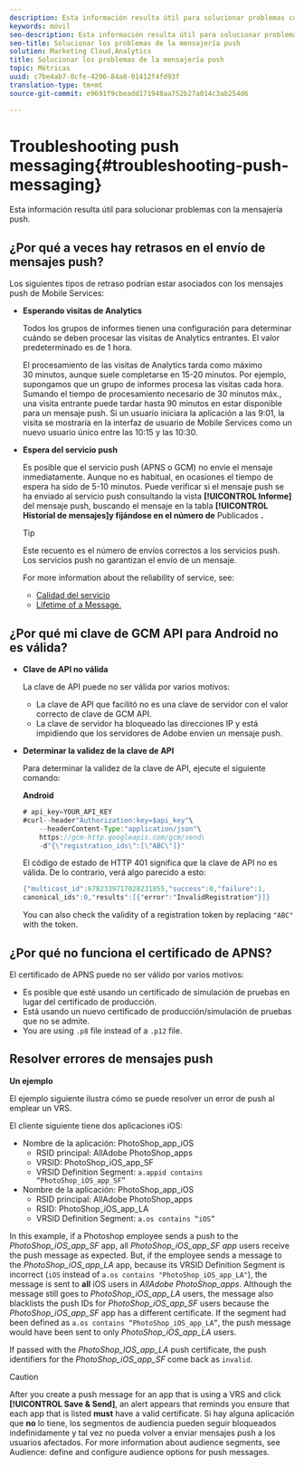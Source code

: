 ```yaml
---
description: Esta información resulta útil para solucionar problemas con la mensajería push.
keywords: móvil
seo-description: Esta información resulta útil para solucionar problemas con la mensajería push.
seo-title: Solucionar los problemas de la mensajería push
solution: Marketing Cloud,Analytics
title: Solucionar los problemas de la mensajería push
topic: Métricas
uuid: c7be4ab7-0cfe-4296-84a8-01412f4fd93f
translation-type: tm+mt
source-git-commit: e9691f9cbeadd171948aa752b27a014c3ab254d6

---
```



# Troubleshooting push messaging{#troubleshooting-push-messaging}

Esta información resulta útil para solucionar problemas con la mensajería push.

## ¿Por qué a veces hay retrasos en el envío de mensajes push?

Los siguientes tipos de retraso podrían estar asociados con los mensajes push de Mobile Services:

* **Esperando visitas de Analytics**

   Todos los grupos de informes tienen una configuración para determinar cuándo se deben procesar las visitas de Analytics entrantes. El valor predeterminado es de 1 hora.

   El procesamiento de las visitas de Analytics tarda como máximo 30 minutos, aunque suele completarse en 15-20 minutos. Por ejemplo, supongamos que un grupo de informes procesa las visitas cada hora. Sumando el tiempo de procesamiento necesario de 30 minutos máx., una visita entrante puede tardar hasta 90 minutos en estar disponible para un mensaje push. Si un usuario iniciara la aplicación a las 9:01, la visita se mostraría en la interfaz de usuario de Mobile Services como un nuevo usuario único entre las 10:15 y las 10:30.

* **Espera del servicio push**

   Es posible que el servicio push (APNS o GCM) no envíe el mensaje inmediatamente. Aunque no es habitual, en ocasiones el tiempo de espera ha sido de 5-10 minutos. Puede verificar si el mensaje push se ha enviado al servicio push consultando la vista **[!UICONTROL Informe]** del mensaje push, buscando el mensaje en la tabla **[!UICONTROL Historial de mensajes]y fijándose en el número de** Publicados **.**

   >[!TIP]
   >
   >Este recuento es el número de envíos correctos a los servicios push. Los servicios push no garantizan el envío de un mensaje.

   For more information about the reliability of service, see:

   * [Calidad del servicio](https://developer.apple.com/library/content/documentation/NetworkingInternet/Conceptual/RemoteNotificationsPG/APNSOverview.html#//apple_ref/doc/uid/TP40008194-CH8-SW5l)
   * [Lifetime of a Message.](https://developers.google.com/cloud-messaging/concept-options#lifetime)

## ¿Por qué mi clave de GCM API para Android no es válida?

* **Clave de API no válida**

   La clave de API puede no ser válida por varios motivos:

   * La clave de API que facilitó no es una clave de servidor con el valor correcto de clave de GCM API.
   * La clave de servidor ha bloqueado las direcciones IP y está impidiendo que los servidores de Adobe envíen un mensaje push.

* **Determinar la validez de la clave de API**

   Para determinar la validez de la clave de API, ejecute el siguiente comando:

   **Android**

   ```java
   # api_key=YOUR_API_KEY
   #curl--header"Authorization:key=$api_key"\
       --headerContent-Type:"application/json"\ 
       https://gcm-http.googleapis.com/gcm/send\
       -d"{\"registration_ids\":[\"ABC\"]}"
   ```

   El código de estado de HTTP 401 significa que la clave de API no es válida. De lo contrario, verá algo parecido a esto:

   ```java
   {"multicast_id":6782339717028231855,"success":0,"failure":1,
   canonical_ids":0,"results":[{"error":"InvalidRegistration"}]}
   ```

   You can also check the validity of a registration token by replacing `"ABC"` with the token.

## ¿Por qué no funciona el certificado de APNS?

El certificado de APNS puede no ser válido por varios motivos:

* Es posible que esté usando un certificado de simulación de pruebas en lugar del certificado de producción.
* Está usando un nuevo certificado de producción/simulación de pruebas que no se admite.
* You are using `.p8` file instead of a `.p12` file.

## Resolver errores de mensajes push

**Un ejemplo**

El ejemplo siguiente ilustra cómo se puede resolver un error de push al emplear un VRS.

El cliente siguiente tiene dos aplicaciones iOS:

* Nombre de la aplicación: PhotoShop_app_iOS
   * RSID principal: AllAdobe PhotoShop_apps
   * VRSID: PhotoShop_iOS_app_SF
   * VRSID Definition Segment: `a.appid contains “PhotoShop_iOS_app_SF”`
* Nombre de la aplicación: PhotoShop_app_iOS
   * RSID principal: AllAdobe PhotoShop_apps
   * RSID: PhotoShop_iOS_app_LA
   * VRSID Definition Segment: `a.os contains “iOS”`

In this example, if a Photoshop employee sends a push to the *PhotoShop_iOS_app_SF* app, all *PhotoShop_iOS_app_SF app* users receive the push message as expected. But, if the employee sends a message to the *PhotoShop_iOS_app_LA* app, because its VRSID Definition Segment is incorrect (`iOS` instead of `a.os contains "PhotoShop_iOS_app_LA"`), the message is sent to **all** iOS users in *AllAdobe PhotoShop_apps*. Although the message still goes to *PhotoShop_iOS_app_LA* users, the message also blacklists the push IDs for *PhotoShop_iOS_app_SF* users because the *PhotoShop_iOS_app_SF* app has a different certificate. If the segment had been defined as `a.os contains “PhotoShop_iOS_app_LA”`, the push message would have been sent to only *PhotoShop_iOS_app_LA* users.

If passed with the *PhotoShop_IOS_app_LA* push certificate, the push identifiers for the *PhotoShop_iOS_app_SF* come back as `invalid`.

>[!CAUTION]
>
>After you create a push message for an app that is using a VRS and click **[!UICONTROL Save &amp; Send]**, an alert appears that reminds you ensure that each app that is listed **must** have a valid certificate. Si hay alguna aplicación que **no** lo tiene, los segmentos de audiencia pueden seguir bloqueados indefinidamente y tal vez no pueda volver a enviar mensajes push a los usuarios afectados. For more information about audience segments, see Audience: define and configure audience options for push messages.[](/help/using/in-app-messaging/t-create-push-message/c-audience-push-message.md)
